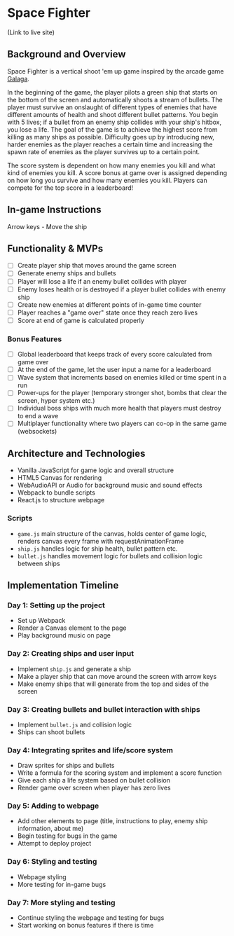 # Space Fighter

(Link to live site)

## Background and Overview

Space Fighter is a vertical shoot 'em up game inspired by the arcade game [Galaga](https://en.wikipedia.org/wiki/Galaga). 

In the beginning of the game, the player pilots a green ship that starts on the bottom of the screen and automatically shoots a stream of bullets. The player must survive an onslaught of different types of enemies that have different amounts of health and shoot different bullet patterns. You begin with 5 lives; if a bullet from an enemy ship collides with your ship's hitbox, you lose a life. The goal of the game is to achieve the highest score from killing as many ships as possible. Difficulty goes up by introducing new, harder enemies as the player reaches a certain time and increasing the spawn rate of enemies as the player survives up to a certain point.

The score system is dependent on how many enemies you kill and what kind of enemies you kill. A score bonus at game over is assigned depending on how long you survive and how many enemies you kill. Players can compete for the top score in a leaderboard!

## In-game Instructions

Arrow keys - Move the ship

## Functionality & MVPs
- [ ] Create player ship that moves around the game screen
- [ ] Generate enemy ships and bullets
- [ ] Player will lose a life if an enemy bullet collides with player
- [ ] Enemy loses health or is destroyed if a player bullet collides with enemy ship
- [ ] Create new enemies at different points of in-game time counter
- [ ] Player reaches a "game over" state once they reach zero lives
- [ ] Score at end of game is calculated properly

### Bonus Features
- [ ] Global leaderboard that keeps track of every score calculated from game over
- [ ] At the end of the game, let the user input a name for a leaderboard
- [ ] Wave system that increments based on enemies killed or time spent in a run
- [ ] Power-ups for the player (temporary stronger shot, bombs that clear the screen, hyper system etc.)
- [ ] Individual boss ships with much more health that players must destroy to end a wave
- [ ] Multiplayer functionality where two players can co-op in the same game (websockets)

## Architecture and Technologies
- Vanilla JavaScript for game logic and overall structure
- HTML5 Canvas for rendering
- WebAudioAPI or Audio for background music and sound effects
- Webpack to bundle scripts
- React.js to structure webpage

### Scripts
- `game.js` main structure of the canvas, holds center of game logic, renders canvas every frame with requestAnimationFrame
- `ship.js` handles logic for ship health, bullet pattern etc.
- `bullet.js` handles movement logic for bullets and collision logic between ships

## Implementation Timeline

### Day 1: Setting up the project
- Set up Webpack
- Render a Canvas element to the page
- Play background music on page

### Day 2: Creating ships and user input
- Implement `ship.js` and generate a ship
- Make a player ship that can move around the screen with arrow keys
- Make enemy ships that will generate from the top and sides of the screen

### Day 3: Creating bullets and bullet interaction with ships
- Implement `bullet.js` and collision logic
- Ships can shoot bullets

### Day 4: Integrating sprites and life/score system
- Draw sprites for ships and bullets
- Write a formula for the scoring system and implement a score function
- Give each ship a life system based on bullet collision
- Render game over screen when player has zero lives

### Day 5: Adding to webpage
- Add other elements to page (title, instructions to play, enemy ship information, about me)
- Begin testing for bugs in the game
- Attempt to deploy project

### Day 6: Styling and testing
- Webpage styling
- More testing for in-game bugs

### Day 7: More styling and testing
- Continue styling the webpage and testing for bugs
- Start working on bonus features if there is time
